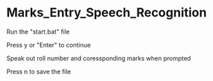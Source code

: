 # Marks_Entry_Speech_Recognition

Run the "start.bat" file

Press y or "Enter" to continue

Speak out roll number and coressponding marks when prompted

Press n to save the file
